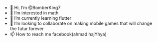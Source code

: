 - 👋 Hi, I’m @BomberKing7
- 👀 I’m interested in math
- 🌱 I’m currently learning flutter
- 💞️ I’m looking to collaborate on making mobile games that will change the futur  forever
- 📫 How to reach me facebook(ahmad hajYhya)

<!---
BomberKing7/BomberKing7 is a ✨ special ✨ repository because its `README.md` (this file) appears on your GitHub profile.
You can click the Preview link to take a look at your changes.
--->
